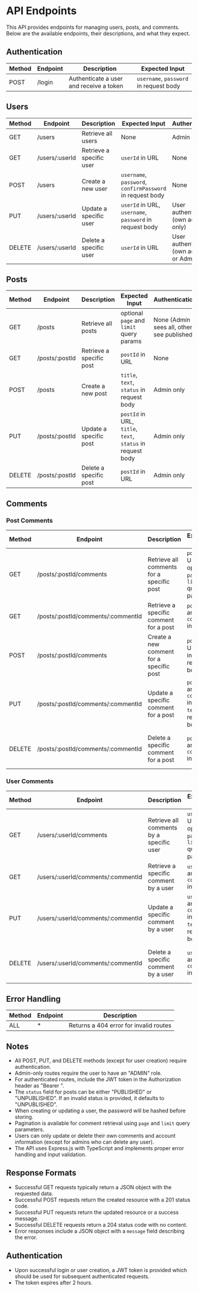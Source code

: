 # API Endpoints

This API provides endpoints for managing users, posts, and comments. Below are the available endpoints, their descriptions, and what they expect.

## Authentication

| Method | Endpoint | Description | Expected Input |
|--------|----------|-------------|----------------|
| POST   | /login   | Authenticate a user and receive a token | `username`, `password` in request body |

## Users

| Method | Endpoint      | Description                | Expected Input | Authentication |
|--------|---------------|----------------------------|----------------|----------------|
| GET    | /users        | Retrieve all users         | None | Admin only |
| GET    | /users/:userId| Retrieve a specific user   | `userId` in URL | None |
| POST   | /users        | Create a new user          | `username`, `password`, `confirmPassword` in request body | None |
| PUT    | /users/:userId| Update a specific user     | `userId` in URL, `username`, `password` in request body | User authentication (own account only) |
| DELETE | /users/:userId| Delete a specific user     | `userId` in URL | User authentication (own account) or Admin |

## Posts

| Method | Endpoint      | Description                | Expected Input | Authentication |
|--------|---------------|----------------------------|----------------|----------------|
| GET    | /posts        | Retrieve all posts         | optional `page` and `limit` query params | None (Admin sees all, others see published) |
| GET    | /posts/:postId| Retrieve a specific post   | `postId` in URL | None |
| POST   | /posts        | Create a new post          | `title`, `text`, `status` in request body | Admin only |
| PUT    | /posts/:postId| Update a specific post     | `postId` in URL, `title`, `text`, `status` in request body | Admin only |
| DELETE | /posts/:postId| Delete a specific post     | `postId` in URL | Admin only |

## Comments

### Post Comments

| Method | Endpoint                           | Description                                  | Expected Input | Authentication |
|--------|-----------------------------------|----------------------------------------------|----------------|----------------|
| GET    | /posts/:postId/comments           | Retrieve all comments for a specific post    | `postId` in URL, optional `page` and `limit` query params | None |
| GET    | /posts/:postId/comments/:commentId| Retrieve a specific comment for a post       | `postId` and `commentId` in URL | None |
| POST   | /posts/:postId/comments           | Create a new comment for a specific post     | `postId` in URL, `text` in request body | User authentication |
| PUT    | /posts/:postId/comments/:commentId| Update a specific comment for a post         | `postId` and `commentId` in URL, `text` in request body | User authentication (own comments only) |
| DELETE | /posts/:postId/comments/:commentId| Delete a specific comment for a post         | `postId` and `commentId` in URL | User authentication (own comments only) |

### User Comments

| Method | Endpoint                           | Description                                  | Expected Input | Authentication |
|--------|-----------------------------------|----------------------------------------------|----------------|----------------|
| GET    | /users/:userId/comments           | Retrieve all comments by a specific user     | `userId` in URL, optional `page` and `limit` query params | None |
| GET    | /users/:userId/comments/:commentId| Retrieve a specific comment by a user        | `userId` and `commentId` in URL | None |
| PUT    | /users/:userId/comments/:commentId| Update a specific comment by a user          | `userId` and `commentId` in URL, `text` in request body | User authentication (own comments only) |
| DELETE | /users/:userId/comments/:commentId| Delete a specific comment by a user          | `userId` and `commentId` in URL | User authentication (own comments only) |

## Error Handling

| Method | Endpoint | Description                           |
|--------|----------|---------------------------------------|
| ALL    | *        | Returns a 404 error for invalid routes |

## Notes

- All POST, PUT, and DELETE methods (except for user creation) require authentication.
- Admin-only routes require the user to have an "ADMIN" role.
- For authenticated routes, include the JWT token in the Authorization header as "Bearer <token>".
- The `status` field for posts can be either "PUBLISHED" or "UNPUBLISHED". If an invalid status is provided, it defaults to "UNPUBLISHED".
- When creating or updating a user, the password will be hashed before storing.
- Pagination is available for comment retrieval using `page` and `limit` query parameters.
- Users can only update or delete their own comments and account information (except for admins who can delete any user).
- The API uses Express.js with TypeScript and implements proper error handling and input validation.

## Response Formats

- Successful GET requests typically return a JSON object with the requested data.
- Successful POST requests return the created resource with a 201 status code.
- Successful PUT requests return the updated resource or a success message.
- Successful DELETE requests return a 204 status code with no content.
- Error responses include a JSON object with a `message` field describing the error.

## Authentication

- Upon successful login or user creation, a JWT token is provided which should be used for subsequent authenticated requests.
- The token expires after 2 hours.